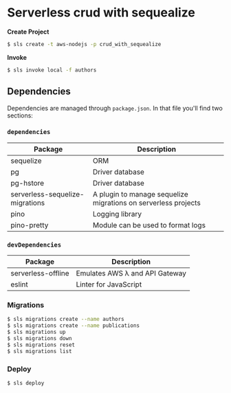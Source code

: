# Serverless crud with sequealize

**Create Project**

```sh
$ sls create -t aws-nodejs -p crud_with_sequealize
```

**Invoke**
```sh
$ sls invoke local -f authors
```

## Dependencies
Dependencies are managed through `package.json`.
In that file you'll find two sections:

### `dependencies`

| Package                         | Description                                                           |
| ------------------------------- | --------------------------------------------------------------------- |
| sequelize                       | ORM                                                                   |
| pg                              | Driver database                                                       |
| pg-hstore                       | Driver database                                                       |
| serverless-sequelize-migrations | A plugin to manage sequelize migrations on serverless projects        |
| pino                            | Logging library                                                       |
| pino-pretty                     | Module can be used to format logs                                     |

### `devDependencies`

| Package                         | Description                                                            |
| ------------------------------- | ---------------------------------------------------------------------- |
| serverless-offline              | Emulates AWS λ and API Gateway                                         |
| eslint                          | Linter for JavaScript                                                  |

### Migrations
```sh
$ sls migrations create --name authors
$ sls migrations create --name publications
$ sls migrations up
$ sls migrations down
$ sls migrations reset
$ sls migrations list
```
### Deploy
```sh
$ sls deploy
```
